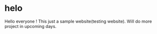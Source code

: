 # helo
Hello everyone !
This just a sample website(testing website).
Will do more project in upcoming days.
